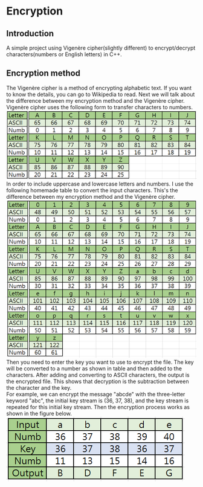 # Encryption
## Introduction
A simple project using Vigenère cipher(slightly different) to encrypt/decrypt characters(numbers or English letters) in C++.
## Encryption method
The Vigenère cipher is a method of encrypting alphabetic text. If you want to know the details, you can go to Wikipedia to read. Next we will talk about the difference between my encryption method and the Vigenère cipher.<br>
Vigenère cipher uses the following form to transfer characters to numbers.<br>
![](https://github.com/jimmy258s/encryption/raw/master/pic/2.png)<br>
In order to include uppercase and lowercase letters and numbers. I use the following homemade table to convert the input characters. This's the difference between my encryption method and the Vigenère cipher.
![](https://github.com/jimmy258s/encryption/raw/master/pic/3.png)<br>
Then you need to enter the key you want to use to encrypt the file. The key will be converted to a number as shown in table and then added to the characters. After adding and converting to ASCII characters, the output is the encrypted file. This shows that decryption is the subtraction between the character and the key.<br>
For example, we can encrypt the message "abcde" with the three-letter keyword "abc", the initial key stream is (36, 37, 38), and the key stream is repeated for this initial key stream. Then the encryption process works as shown in the figure below.
![](https://github.com/jimmy258s/encryption/raw/master/pic/1.png)<br>
